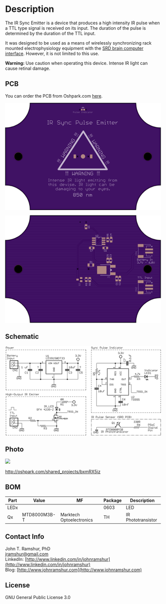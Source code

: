 # Description

The IR Sync Emitter is a device that produces a high intensity IR pulse when a TTL type signal is received on its input. The duration of the pulse is determined by the duration of the TTL input.

It was designed to be used as a means of wirelessly synchronizing rack mounted electrophysiology equipment with the [SRD brain computer interface](http://github.com/jramshur/srd_gui). However, it is not limited to this use.

**Warning:** Use caution when operating this device. Intense IR light can cause retinal damage.

## PCB

You can order the PCB from Oshpark.com [here](http://oshpark.com/shared_projects/bxmRX5iz).

![](http://github.com/jramshur/ir_sync_emitter/raw/master/images/oshpcbtop.png)

![](http://github.com/jramshur/ir_sync_emitter/raw/master/images/oshpcbbottom.png)

## Schematic
![](http://github.com/jramshur/ir_sync_emitter/raw/master/images/IR_Schematic.png)

## Photo
![](http://github.com/jramshur/ir_sync_emitter/raw/master/images/photo.png)

http://oshpark.com/shared_projects/bxmRX5iz

## BOM

| Part | Value | MF | Package | Description |
|------|-------|----|---------|-------------|
| LEDx |  |  | 0603 | LED |
| Qx | MTD8000M3B-T | Marktech Optoelectronics | TH | IR Phototransistor |

## Contact Info

John T. Ramshur, PhD  
jramshur@gmail.com  
LinkedIn: [http://www.linkedin.com/in/johnramshur](http://www.linkedin.com/in/johnramshur)  
Blog: [http://www.johnramshur.com](http://www.johnramshur.com)

## License

GNU General Public License 3.0

